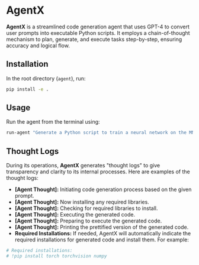 # AgentX

**AgentX** is a streamlined code generation agent that uses GPT-4 to convert user prompts into executable Python scripts. It employs a chain-of-thought mechanism to plan, generate, and execute tasks step-by-step, ensuring accuracy and logical flow.

## Installation

In the root directory (`agent`), run:

```sh
pip install -e .
```

## Usage

Run the agent from the terminal using:

```sh
run-agent "Generate a Python script to train a neural network on the MNIST dataset using PyTorch."
```

## Thought Logs

During its operations, **AgentX** generates "thought logs" to give transparency and clarity to its internal processes. Here are examples of the thought logs:

- **[Agent Thought]:** Initiating code generation process based on the given prompt.
- **[Agent Thought]:** Now installing any required libraries.
- **[Agent Thought]:** Checking for required libraries to install.
- **[Agent Thought]:** Executing the generated code.
- **[Agent Thought]:** Preparing to execute the generated code.
- **[Agent Thought]:** Printing the prettified version of the generated code.
- **Required Installations:**
If needed, AgentX will automatically indicate the required installations for generated code and install them. For example:

```python
# Required installations:
# !pip install torch torchvision numpy
```
